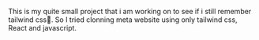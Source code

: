 This is my quite small project that i am working on to see if i still remember tailwind css🌚.
So I tried clonning meta website using only tailwind css, React and javascript.
